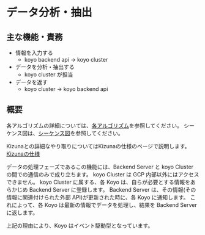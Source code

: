 # データ分析・抽出

## 主な機能・責務

- 情報を入力する
  - koyo backend api -> koyo cluster
- データを分析・抽出する
  - koyo cluster が担当
- データを返す
  - koyo cluster -> koyo backend api

## 概要

各アルゴリズムの詳細については、[各アルゴリズム](./koyo/README.md)を参照してください。
シーケンス図は、[シーケンス図](../../sequence/koyo/README.md)を参照してください。

Kizunaとの詳細なやり取りについてはKizunaの仕様のページで説明します。[Kizunaの仕様](../kizuna/README.md)

データの処理フェーズであるこの機能には、Backend Server と koyo Cluster の間での通信のみで成り立ちます。
koyo Cluster は GCP 内部以外にはアクセスできません。
koyo Cluster に属する、各 Koyo は、自らが必要とする情報をあらかじめ Backend Server に登録します。
Backend Server は、その情報(その情報に関連付けられた外部 API)が更新された時に、各 Koyo に通知します。
これによって、各 Koyo は最新の情報でデータを処理し、結果を Backend Server に返します。

上記の理由により、Koyo はイベント駆動型となっています。
